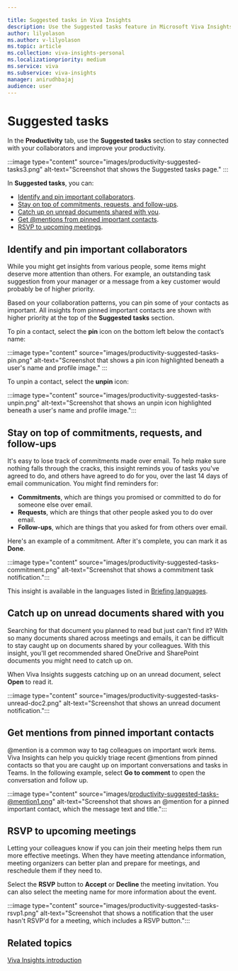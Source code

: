 ```yaml
---

title: Suggested tasks in Viva Insights
description: Use the Suggested tasks feature in Microsoft Viva Insights
author: lilyolason
ms.author: v-lilyolason
ms.topic: article
ms.collection: viva-insights-personal
ms.localizationpriority: medium 
ms.service: viva
ms.subservice: viva-insights
manager: anirudhbajaj
audience: user
---
```


# Suggested tasks

In the **Productivity** tab, use the **Suggested tasks** section to stay connected with your collaborators and improve your productivity.

:::image type="content" source="images/productivity-suggested-tasks3.png" alt-text="Screenshot that shows the Suggested tasks page." :::

In **Suggested tasks**, you can:

* [Identify and pin important collaborators](#identify-and-pin-important-collaborators).  
* [Stay on top of commitments, requests, and follow-ups](#stay-on-top-of-commitments-requests-and-follow-ups). 
* [Catch up on unread documents shared with you](#catch-up-on-unread-documents-shared-with-you).
* [Get @mentions from pinned important contacts](#get-mentions-from-pinned-important-contacts).
* [RSVP to upcoming meetings](#rsvp-to-upcoming-meetings).
 
## Identify and pin important collaborators  

While you might get insights from various people, some items might deserve more attention than others. For example, an outstanding task suggestion from your manager or a message from a key customer would probably be of higher priority.  

Based on your collaboration patterns, you can pin some of your contacts as important. All insights from pinned important contacts are shown with higher priority at the top of the **Suggested tasks** section.  

To pin a contact, select the **pin** icon on the bottom left below the contact’s name:

:::image type="content" source="images/productivity-suggested-tasks-pin.png" alt-text="Screenshot that shows a pin icon highlighted beneath a user's name and profile image." :::


To unpin a contact, select the **unpin** icon:

:::image type="content" source="images/productivity-suggested-tasks-unpin.png" alt-text="Screenshot that shows an unpin icon highlighted beneath a user's name and profile image.":::

## Stay on top of commitments, requests, and follow-ups

It's easy to lose track of commitments made over email. To help make sure nothing falls through the cracks, this insight reminds you of tasks you've agreed to do, and others have agreed to do for you, over the last 14 days of email communication. You might find reminders for:

* **Commitments**, which are things you promised or committed to do for someone else over email.
* **Requests**, which are things that other people asked you to do over email.
* **Follow-ups**, which are things that you asked for from others over email.

Here's an example of a commitment. After it's complete, you can mark it as **Done**.

:::image type="content" source="images/productivity-suggested-tasks-commitment.png" alt-text="Screenshot that shows a commitment task notification.":::

This insight is available in the languages listed in [Briefing languages](../briefing/be-languages.md).

## Catch up on unread documents shared with you

Searching for that document you planned to read but just can't find it? With so many documents shared across meetings and emails, it can be difficult to stay caught up on documents shared by your colleagues. With this insight, you'll get recommended shared OneDrive and SharePoint documents you might need to catch up on.

When Viva Insights suggests catching up on an unread document, select **Open** to read it.

:::image type="content" source="images/productivity-suggested-tasks-unread-doc2.png" alt-text="Screenshot that shows an unread document notification.":::

## Get mentions from pinned important contacts

@mention is a common way to tag colleagues on important work items. Viva Insights can help you quickly triage recent @mentions from pinned contacts so that you are caught up on important conversations and tasks in Teams. In the following example, select **Go to comment** to open the conversation and follow up.

:::image type="content" source="images/productivity-suggested-tasks-@mention1.png" alt-text="Screenshot that shows an @mention for a pinned important contact, which the message text and title.":::

## RSVP to upcoming meetings 

Letting your colleagues know if you can join their meeting helps them run more effective meetings. When they have meeting attendance information, meeting organizers can better plan and prepare for meetings, and reschedule them if they need to. 

Select the **RSVP** button to **Accept** or **Decline** the meeting invitation. You can also select the meeting name for more information about the event.

:::image type="content" source="images/productivity-suggested-tasks-rsvp1.png" alt-text="Screenshot that shows a notification that the user hasn't RSVP'd for a meeting, which includes a RSVP button.":::

## Related topics

[Viva Insights introduction](viva-teams-app.md)
 